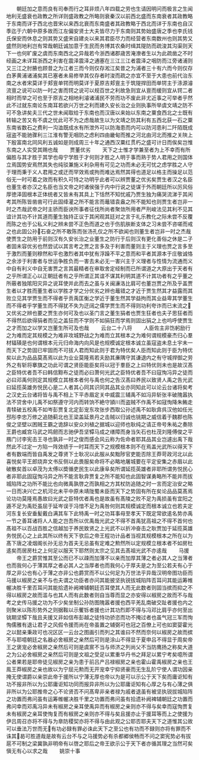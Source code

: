 <!-- { "loadSidebar": true } -->
　　朝廷加之意而良有司奉而行之耳非烦八年四载之劳也生请因明问而极言之生闻地利无盛衰也政教之所详则盛政教之所略则衰秦汉以前西北盛而东南衰者其政教略于东南而详于西北也晋宋以来西北衰而东南盛者其政教略于西北而详于东南也自汉季迄于六朝中原多故而江左偏安贤士大夫皆尽力于东南则其势始盛唐之季也李氏钱氏保安而休息之则其势又盛宋自建炎以来其君臣尽力而经营者东南数州也则其势又盛然则地利岂有常哉朝廷诚加意于生民而务博其农桑时缉其隄防而疏浚其沟渠则天下一也何旷废之虞而东南西北之异哉若今浙西诸郡歳苦淹潦者生以为此疏凿之不时经画之未详耳浙西之利害在震泽震泽之通塞在三江三江者震泽之咽防而江旁诸浦则又三江之肘腋也顾昔之为江者三而今则仅存淞江矣昔之为浦者三十有六而今则仅存白茅黄浦诸浦矣其已塞者未易修举其仅存者时浚而疏之亦宜不至于大患也前代治东南之水者宋莫详于郏亶单锷而明莫详于夏原吉郏亶主于筑隄捍田而单锷主于涤源濬流亶之说可以防一时之害而锷之说可以规百世之利故急则宜从亶而缓则宜从锷二者相时而举之可也至于原吉之相地利濬诸浦民不劳而功不废此非尤近事之可举者乎然此不过就东南论东南耳若欲兴万世之利而建久安长治之业则执事所举虞文靖之防不可不急讲矣夫三代之世未闻取给于东南也而汉唐以来始以东南之粟食西北之士既有转输之苦又有不虞之忧此可不为之虑哉故生以为文靖之防其利有五西北获一石之粟东南省数石之费利一沟洫既成水有所泄外可以防海患而内可以防河患利二阡陌既成宼盗不能驰骤利三江淮有警无咽防之虑利四由畿甸而推之河北由河北而推之关陜上下殷富南北同风利五诚如是则成周三十年之通西汉粟红贯朽之盛可计日而俟矣岂惟东南之人实受其赐也哉
　　贾董优劣
　　天下之士惟才学兼至者为上不幸而有所偏胜与其才胜于其学也毋宁学胜于才何则才胜之人明于事而熟于势人君用之则国体立焉国势安焉然其失也纯驳兼施义利杂用有可见之功而未必无可忧之虑学胜之人守于理而秉于义人君用之或迂而罕效焉或拘而难达焉然其得也道足以格主而操足以范俗无一时可着之效而有积久可恃之功明乎此者可以辨贾董之优劣矣贾生者汉之名臣也董生者亦汉之名臣也当文帝之时诸侯强于内中行说之徒谋于外而朝廷所以厉风俗厚徳泽固根本正体统者又皆未有其具上下恬然不知忧戚乃贾生独为痛哭流涕于其闲考其所陈皆凿凿可行此固绛灌之所不能言而鼂错袁盎之所不能知也则贾生者岂非一时之杰哉武帝之时主骄而臣谀所事者征伐所尚者聚敛所用者严刑峻法见其利不见其谊计其功不计其道而董生独持正议于其闲观其廷对之言于礼乐教化之际未尝不反覆而陈之也于公私义利之辨未尝不正色而道之也于伤肌肤断支体之习未尝不咨嗟而戒之也此固公孙石奋之所不敢陈而张汤孔仅之所不欲闻也则董生者岂非一时之杰哉使贾生之防用于前则汉有久安长治之业董生之防行于后则汉有更化善俗之休是二子者固未容优劣也然尝试以其言考之贾之言多及于利害而董则主于义理也贾之言多至于激烈而董则穆然和平也激烈者其中犹有浮躁不平之意而和平者其源本于庄敬诚恪之余涉于利害者与世运争胜负而一害去未必无一害兴主于义理者与性情为流通而义中自有利义中自无害贾之言其最精者在审取舍定经制而已所谓道之大原出于天者有之乎所谓正心以正朝廷者有之乎所谓正其谊不谋其利明其道不计其功者有之乎董之所蔽者独隂阳灾异之说耳使并此而去之虽与关闽濓洛比肩可也董岂贾之所及乎盖贾生者以才胜而董生者以学胜才学之分优劣之辨也鼂错之才近于贾生然其才益露而其败立见其学贾生而不得者乎贡禹匡衡之学近于董生然其学益拘而其业益卑其学董生而不得者乎学董生而不得犹不失为迂阔之儒学贾生而不得则功利夸诈而已末流之又优劣之辨也要之贾生亦何可及也以圣门言之董生狷者也贾生狂者也夫子思狂者而不得然后欲得狷者而见之盖狂而不学则不如狷狂而学焉则固出狷之上也呜呼使贾生之才而加之以学又岂董生所可及也哉
　　云台二十八将
　　人臣佐主非饬躬励行之为难而定其规模之为难非攻城野战之为难而立其根本之为难何谓规模豪杰归心羣材辐辏是也何谓根本元元归命海内向风是也规模诚定根本诚立虽寇盗未息土宇未一而天下之势固已牢固而不可拔人君而知此则于君为特优矣人臣而知此则于臣为特优矣以此为品品莫髙焉以此为业业莫隆焉若夫励其亷隅守其谦退内之有守城捍御之劳外之有斩将搴旗之功此可谓之贤臣能臣矣将以冠于羣臣之上曰特优则未也是故汉髙之臣特优者吾不曰韩信黥布之徒而必曰萧何光武之臣特优者吾不曰寇恂冯异之徒而必曰邓禹何则定其规模立其根本者何与禹也何之告汉髙曰养民以致贤人禹之告光武曰延揽英雄务悦民心是二人者其心同其识同其品其业亦同知此可以论云台诸将矣考之汉史云台诸将皆与禹不相上下平赤眉定关中威震三辅禹不如冯异斩张丰破隗嚣执法不贷舍中儿禹不如祭遵守河内而转饷不絶守頴川而盗贼不作禹不如冦恂降朱鲔走青犊破五校禹不如岑彭贾复北定彭宠东攻张步西取公孙述禹不如耿弇呉汉他如任光邳彤李忠万修之追随蓟北也王梁盖延景丹之击贼以归诚也铫期之威信着于魏郡也陈俊之坚壁以困贼王霸之诡辞以安众刘植之据城以迎师也耿纯之请正帝号朱祐之奏除王爵也臧宫马武之鸣劒而志驰伊吾坚镡马成之缮障而身当矢石也杜茂刘隆傅俊之平鴈门讨李宪击王寻也孰非一时之俊而感会风云称为佐命者耶其品其业岂遽出禹下哉然此不过定一方陷一阵效绩于一时耳而天下之规模根本则不在焉盖光武所以得天下者有数端而皆自禹发之尊贤下士耿况以此服从矣黜陟官吏能否除王莽苛政河北以此喜悦矣平王郎烧弃文书反侧以此畏服矣命将不必略地屠城要在平定安集之赤眉以此破散矣首以卓茂为太傅以奬循吏民生以此康阜矣所谓延揽英雄者非耶所谓务悦民心者非耶此固寇恂冯异之所不能言耿弇贾复之所不能知也此固智谋勇略所不能并而拔城陷阵之功所不能比也向微禹孰啓之而孰相之方其杖防追随之时一言而定治安之略一日而决兴亡之机河北未平中原未靖陇蜀未臣而天下之势固有所在矣论品品莫髙焉论功功莫隆焉愚故曰光武之臣特优者禹也是故虽有髙陵之败不足为禹损虽有宜阳之遁不足为禹贬虽屈于延岑误于冯愔不足为禹咎何则其规模诚定而根本诚立也若夫定河东复长安垂髪戴白满其车下此特禹一时之功耳事母至孝天下既定常欲逺名势亦禹一节之善耳诸将人人能之岂吾所以优禹哉光武之不得不首禹犹高祖之不得不首何也髙祖不以百战百胜之信越加于养民致贤之上光武不以折冲奋击之耿贾加于延揽英雄务悦民心之上此其所以终有天下欤后之帝王程功计品者当视其规模根本之所在以为髙下唐之凌烟阁长孙无忌为首夫无忌虽有定难之勲然所以定规模立根本者不如房杜逺矣而居房杜之上何足以服天下耶然则太宗之见其去髙祖光武不亦逺哉
　　马援
　　帝王之爵赏惟其至公而已不以疎而加薄不以亲而加厚其薄之者必其人之当薄者也而我何心于薄其厚之者必其人之当厚者也而我何心于厚夫是之为至公若夫有心于厚之非公也有心于薄之亦非公也爵赏而不以公何足为万世法乎异哉汉明帝图功臣而马援以椒房之亲不与也夫谓之功臣者亦问其能披坚执锐拔城陷阵否耳问其能运筹帷幄决胜千里否耳问其能拾遗补阙裨辅朝廷否耳使其人而无此数者则固当摈而抑之不得以椒房之故而滥与也其人而有此数者则自当尊而显之亦安得以椒房之故而不与哉考之史传马援之功为不少矣坐制公孙防图隗嚣者援也西平羌乱南破交趾者援也内之则聚米以陈形势外之则据鞍以示矍铄者援也计其功烈即不得与冯邓比肩乎亦何至出铫期坚镡下哉且夫援又非如信布彭越之徒恃功骄恣而功不掩过者也虽气冠三军而恂恂儒雅有退让君子之风假令援而尚在帝虽置之辅弼可也冠之百僚上可也如窦婴霍光之以懿亲秉政可也况区区一云台之图画引而列之其谁曰不然而奈何以椒房之故而摈不与耶噫朝廷之名器必舍椒房之亲然后可则是涂山不得显于夏申吕不得显于周矣帝王之褒宠必舍椒房之亲然后可则是虞賔不当与师济之列尚父不当防鹰扬之称矣大道之为公必舍椒房之亲然后可则是文祖之受足以累重华丹书之拜足以累宁考矣噫所谓公者果若是耶帝徒见椒房之亲为患于前吕产吕禄椒房之亲也霍山霍禹椒房之亲也王鳯王莽椒房之亲也故以为宁屈元勲而无开宠幸宁抑贤豪而无生乱阶宁使人谓功因亲掩无使谓爵以亲崇此帝于援所以宁薄无厚也帝以为是可以示公于天下矣而庸讵知有功不报非所以为公耶庸讵知功同而报异非所以为公耶庸讵知有心厚之与有心薄之俱非所以为公耶推帝之心不论贤否不问髙卑非亲者禄为戚者退虽有被坚执锐拔城陷阵之功置而弗问虽有运筹帷幄决胜千里之功置而弗问虽有拾遗补阙裨辅朝廷之功置而弗问幸而邓禹冯异未有椒房之亲耳使禹异而有椒房之亲则亦不得与矣幸而寇恂贾复未有椒房之亲耳使恂复而有椒房之亲则亦不得与矣且援亦止于援耳等而上之使援为伊吕周召亦将不得与为臯防稷契亦将不得与由此观之公耶否耶夫天下之道惟其公故可以垂法万世而无有功必録有罪必诛此天下之至公也有功而不録则亦将有罪而不诛其曷可胜道哉是故有云台不与之马援势必有杀都郷侯畅而不问之窦宪势必有拔扈不可制之梁冀孰非明帝有以啓之耶后之帝王欲示公于天下者亦循其理之当然可矣愼无有心以求之哉
　　姚崇十事
